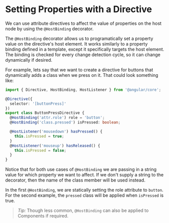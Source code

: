 # Setting Properties with a Directive

We can use attribute directives to affect the value of properties on the 
host node by using the `@HostBinding` decorator.

The `@HostBinding` decorator allows us to programatically set a property value 
on the directive's host element. It works similarly to a property binding defined 
in a template, except it specifically targets the host element. The binding is 
checked for every change detection cycle, so it can change dynamically if desired.

For example, lets say that we want to create a directive for buttons that
dynamically adds a class when we press on it. That could look something like:

```typescript
import { Directive, HostBinding, HostListener } from '@angular/core';

@Directive({
  selector: '[buttonPress]'
})
export class ButtonPressDirective {
  @HostBinding('attr.role') role = 'button';
  @HostBinding('class.pressed') isPressed: boolean;

  @HostListener('mousedown') hasPressed() {
    this.isPressed = true;
  }
  @HostListener('mouseup') hasReleased() {
    this.isPressed = false;
  }
}
```
Notice that for both use cases of `@HostBinding` we are passing in a string value for which property we want to affect. If we don't supply a string to the decorator, then the name of the class member will be used instead. 

In the first `@HostBinding`, we are statically setting the role attribute to `button`. For the second example, the `pressed` class will be applied when `isPressed` is true.

> _Tip:_ Though less common, `@HostBinding` can also be applied to Components if required.
